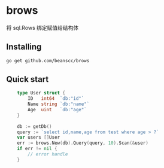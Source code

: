 # brows

将 sql.Rows 绑定赋值给结构体

## Installing

```bash
go get github.com/beanscc/brows
```

## Quick start

```go
    type User struct {
        ID   int64  `db:"id"`
        Name string `db:"name"`
        Age  uint   `db:"age"`
    }
    
    db := getDb()
    query := `select id,name,age from test where age > ?`
    var users []User
    err := brows.New(db).Query(query, 10).Scan(&user)
    if err != nil {
        // error handle	
    }
```